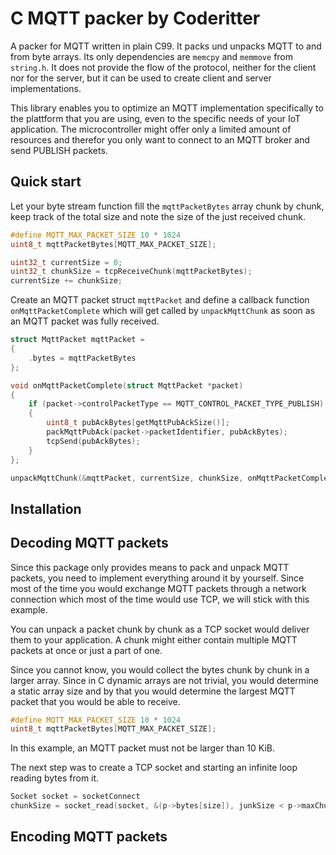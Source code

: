 # C MQTT packer by Coderitter

A packer for MQTT written in plain C99. It packs und unpacks MQTT to and from byte arrays. Its only dependencies are `memcpy` and `memmove` from `string.h`. It does not provide the flow of the protocol, neither for the client nor for the server, but it can be used to create client and server implementations.

This library enables you to optimize an MQTT implementation specifically to the plattform that you are using, even to the specific needs of your IoT application. The microcontroller might offer only a limited amount of resources and therefor you only want to connect to an MQTT broker and send PUBLISH packets.

## Quick start

Let your byte stream function fill the `mqttPacketBytes` array chunk by chunk, keep track of the total size and note the size of the just received chunk.

```c
#define MQTT_MAX_PACKET_SIZE 10 * 1024
uint8_t mqttPacketBytes[MQTT_MAX_PACKET_SIZE];

uint32_t currentSize = 0;
uint32_t chunkSize = tcpReceiveChunk(mqttPacketBytes);
currentSize += chunkSize;
```

Create an MQTT packet struct `mqttPacket` and define a callback function `onMqttPacketComplete` which will get called by `unpackMqttChunk` as soon as an MQTT packet was fully received.

```c
struct MqttPacket mqttPacket = 
{
    .bytes = mqttPacketBytes
};

void onMqttPacketComplete(struct MqttPacket *packet)
{
    if (packet->controlPacketType == MQTT_CONTROL_PACKET_TYPE_PUBLISH)
    {
        uint8_t pubAckBytes[getMqttPubAckSize()];
        packMqttPubAck(packet->packetIdentifier, pubAckBytes);
        tcpSend(pubAckBytes);
    }
};

unpackMqttChunk(&mqttPacket, currentSize, chunkSize, onMqttPacketComplete);
```

## Installation



## Decoding MQTT packets

Since this package only provides means to pack and unpack MQTT packets, you need to implement everything around it by yourself. Since most of the time you would exchange MQTT packets through a network connection which most of the time would use TCP, we will stick with this example.

You can unpack a packet chunk by chunk as a TCP socket would deliver them to your application. A chunk might either contain multiple MQTT packets at once or just a part of one.

Since you cannot know, you would collect the bytes chunk by chunk in a larger array. Since in C dynamic arrays are not trivial, you would determine a static array size and by that you would determine the largest MQTT packet that you would be able to receive.

```c
#define MQTT_MAX_PACKET_SIZE 10 * 1024
uint8_t mqttPacketBytes[MQTT_MAX_PACKET_SIZE];
```

In this example, an MQTT packet must not be larger than 10 KiB.

The next step was to create a TCP socket and starting an infinite loop reading bytes from it.

```c
Socket socket = socketConnect
chunkSize = socket_read(socket, &(p->bytes[size]), junkSize < p->maxChunkSize ? junkSize : p->maxChunkSize, 0);
```

## Encoding MQTT packets

